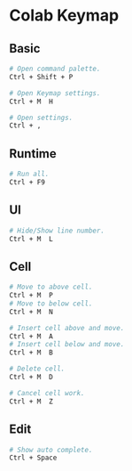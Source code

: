 Colab Keymap
============

Basic
-----

```sh
# Open command palette.
Ctrl + Shift + P

# Open Keymap settings.
Ctrl + M  H

# Open settings.
Ctrl + ,
```

Runtime
-------

```sh
# Run all.
Ctrl + F9
```

UI
--

```sh
# Hide/Show line number.
Ctrl + M  L
```

Cell
----

```sh
# Move to above cell.
Ctrl + M  P
# Move to below cell.
Ctrl + M  N

# Insert cell above and move.
Ctrl + M  A
# Insert cell below and move.
Ctrl + M  B

# Delete cell.
Ctrl + M  D

# Cancel cell work.
Ctrl + M  Z
```

Edit
----

```sh
# Show auto complete.
Ctrl + Space
```
